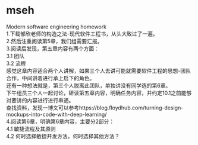 # mseh
Modern software engineering homework </br>
1.下载邹欣老师的构造之法-现代软件工程书，从头大致过了一遍。</br>
2.然后注重阅读第5章，我们组需要汇报。</br>
3.阅读后发现，第五章内容有两个方面：</br>
  3.1 团队</br>
  3.2 流程</br>
  感觉这章内容适合两个人讲解，如果三个人去讲可能就需要软件工程的思想-团队合作，中间讲着进行承上启下的角色。</br>
  还有一种想法就是，第三个人脱离此团队，单独讲没有同学选的第6章。</br>
下午组员三个人一起讨论，研读第五章内容，明确任务内容，并约定10.1之前能够对要讲的内容进行进行串通。<br>
查找资料，发现一博文可以参考https://blog.floydhub.com/turning-design-mockups-into-code-with-deep-learning/<br>
4.阅读第6章，明确第6章内容，主要分2部分：</br>
  4.1 敏捷流程及其原则</br>
  4.2 何时选择敏捷开发方法，何时选择其他方法？</br>
